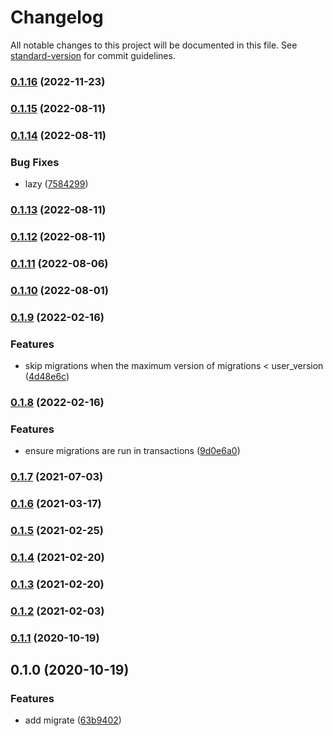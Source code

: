 # Changelog

All notable changes to this project will be documented in this file. See [standard-version](https://github.com/conventional-changelog/standard-version) for commit guidelines.

### [0.1.16](https://github.com/BlackGlory/better-sqlite3-migrations/compare/v0.1.15...v0.1.16) (2022-11-23)

### [0.1.15](https://github.com/BlackGlory/better-sqlite3-migrations/compare/v0.1.14...v0.1.15) (2022-08-11)

### [0.1.14](https://github.com/BlackGlory/better-sqlite3-migrations/compare/v0.1.13...v0.1.14) (2022-08-11)


### Bug Fixes

* lazy ([7584299](https://github.com/BlackGlory/better-sqlite3-migrations/commit/75842997ec949197fec239f7efabec820000f440))

### [0.1.13](https://github.com/BlackGlory/better-sqlite3-migrations/compare/v0.1.12...v0.1.13) (2022-08-11)

### [0.1.12](https://github.com/BlackGlory/better-sqlite3-migrations/compare/v0.1.11...v0.1.12) (2022-08-11)

### [0.1.11](https://github.com/BlackGlory/better-sqlite3-migrations/compare/v0.1.10...v0.1.11) (2022-08-06)

### [0.1.10](https://github.com/BlackGlory/better-sqlite3-migrations/compare/v0.1.9...v0.1.10) (2022-08-01)

### [0.1.9](https://github.com/BlackGlory/better-sqlite3-migrations/compare/v0.1.8...v0.1.9) (2022-02-16)


### Features

* skip migrations when the maximum version of migrations < user_version ([4d48e6c](https://github.com/BlackGlory/better-sqlite3-migrations/commit/4d48e6c51e0c914b60ffdbdeb7e1ce27719baa55))

### [0.1.8](https://github.com/BlackGlory/better-sqlite3-migrations/compare/v0.1.7...v0.1.8) (2022-02-16)


### Features

* ensure migrations are run in transactions ([9d0e6a0](https://github.com/BlackGlory/better-sqlite3-migrations/commit/9d0e6a069d08a2e43357e6d807d963d962303d98))

### [0.1.7](https://github.com/BlackGlory/better-sqlite3-migrations/compare/v0.1.6...v0.1.7) (2021-07-03)

### [0.1.6](https://github.com/BlackGlory/better-sqlite3-migrations/compare/v0.1.5...v0.1.6) (2021-03-17)

### [0.1.5](https://github.com/BlackGlory/better-sqlite3-migrations/compare/v0.1.4...v0.1.5) (2021-02-25)

### [0.1.4](https://github.com/BlackGlory/better-sqlite3-migrations/compare/v0.1.3...v0.1.4) (2021-02-20)

### [0.1.3](https://github.com/BlackGlory/better-sqlite3-migrations/compare/v0.1.2...v0.1.3) (2021-02-20)

### [0.1.2](https://github.com/BlackGlory/better-sqlite3-migrations/compare/v0.1.1...v0.1.2) (2021-02-03)

### [0.1.1](https://github.com/BlackGlory/better-sqlite3-migrations/compare/v0.1.0...v0.1.1) (2020-10-19)

## 0.1.0 (2020-10-19)


### Features

* add migrate ([63b9402](https://github.com/BlackGlory/better-sqlite3-migrations/commit/63b9402dee593bc836697d70210ca3e57264c381))
